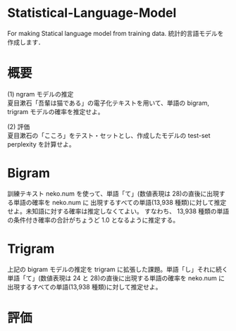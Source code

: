 # Statistical-Language-Model
For making Statical language model from training data. 統計的言語モデルを作成します．

# 概要
(1) ngram モデルの推定<br>
夏目漱石「吾輩は猫である」の電子化テキストを用いて、単語の bigram, trigram モデルの確率を推定せよ。<br>

(2) 評価<br>
夏目漱石の「こころ」をテスト・セットとし、作成したモデルの test-set perplexity を計算せよ。<br>

# Bigram
訓練テキスト neko.num を使って、単語「て」(数値表現は 28)の直後に出現する単語の確率を neko.num に
出現するすべての単語(13,938 種類)に対して推定せよ。未知語に対する確率は推定しなくてよい。
すなわち、 13,938 種類の単語の条件付き確率の合計がちょうど 1.0 となるように推定する。

# Trigram
上記の bigram モデルの推定を trigram に拡張した課題。単語「し」それに続く単語「て」(数値表現は 24
と 28)の直後に出現する単語の確率を neko.num に出現するすべての単語(13,938 種類)に対して推定せよ。

# 評価
